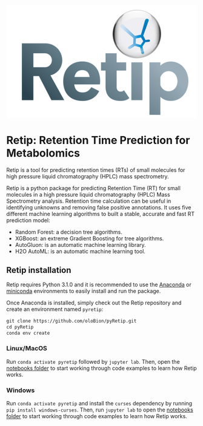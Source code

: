 ![Retip](images/retip_logo.png)

# Retip: Retention Time Prediction for Metabolomics

Retip is a tool for predicting retention times (RTs) of small molecules for high pressure liquid chromatography (HPLC) mass spectrometry.

Retip is a python package for predicting Retention Time (RT) for small molecules in a high pressure liquid chromatography (HPLC) Mass Spectrometry analysis. Retention time calculation can be useful in identifying unknowns and removing false positive annotations. It uses five different machine learning algorithms to built a stable, accurate and fast RT prediction model:

- Random Forest: a decision tree algorithms.
- XGBoost: an extreme Gradient Boosting for tree algorithms.
- AutoGluon: is an automatic machine learning library.
- H2O AutoML: is an automatic machine learning tool.

## Retip installation

Retip requires Python 3.1.0 and it is recommended to use the [Anaconda](https://www.anaconda.com/download/) or [miniconda](https://conda.io/miniconda.html) environments to easily install and run the package.

Once Anaconda is installed, simply check out the Retip repository and create an environment named `pyretip`:

```shell
git clone https://github.com/oloBion/pyRetip.git
cd pyRetip
conda env create
```

### Linux/MacOS

Run `conda activate pyretip` followed by `jupyter lab`. Then, open the [notebooks folder](https://github.com/oloBion/pyRetip/tree/master/notebooks) to start working through code examples to learn how Retip works.

### Windows

Run `conda activate pyretip` and install the `curses` dependency by running `pip install windows-curses`. Then, run `jupyter lab` to open the [notebooks folder](https://github.com/oloBion/pyRetip/tree/master/notebooks) to start working through code examples to learn how Retip works.
